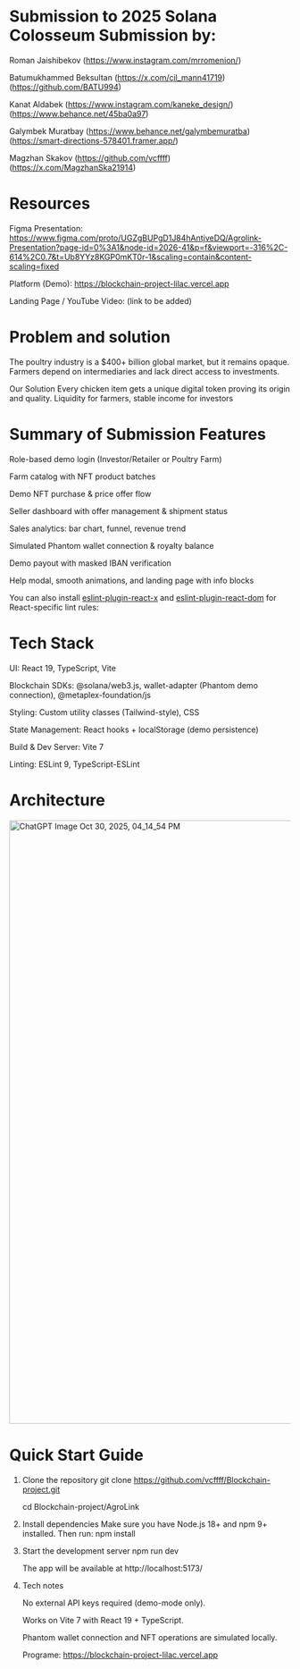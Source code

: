 # Submission to 2025 Solana Colosseum Submission by:

Roman Jaishibekov (https://www.instagram.com/mrromenion/) 

Batumukhammed Beksultan (https://x.com/cil_mann41719) (https://github.com/BATU994)

Kanat Aldabek (https://www.instagram.com/kaneke_design/) (https://www.behance.net/45ba0a97)

Galymbek Muratbay (https://www.behance.net/galymbemuratba) (https://smart-directions-578401.framer.app/)

Magzhan Skakov (https://github.com/vcffff) (https://x.com/MagzhanSka21914)

# Resources

Figma Presentation:
https://www.figma.com/proto/UGZgBUPgD1J84hAntjveDQ/Agrolink-Presentation?page-id=0%3A1&node-id=2026-41&p=f&viewport=-316%2C-614%2C0.7&t=Ub8YYz8KGP0mKT0r-1&scaling=contain&content-scaling=fixed

Platform (Demo):
https://blockchain-project-lilac.vercel.app

Landing Page / YouTube Video:
(link to be added)

# Problem and solution
The poultry industry is a $400+ billion global market, but it remains opaque.
Farmers depend on intermediaries and lack direct access to investments.

Our Solution
Every chicken item gets a unique digital token proving its origin and quality.
Liquidity for farmers, stable income for investors

# Summary of Submission Features

Role-based demo login (Investor/Retailer or Poultry Farm)

Farm catalog with NFT product batches

Demo NFT purchase & price offer flow

Seller dashboard with offer management & shipment status

Sales analytics: bar chart, funnel, revenue trend

Simulated Phantom wallet connection & royalty balance

Demo payout with masked IBAN verification

Help modal, smooth animations, and landing page with info blocks

You can also install [eslint-plugin-react-x](https://github.com/Rel1cx/eslint-react/tree/main/packages/plugins/eslint-plugin-react-x) and [eslint-plugin-react-dom](https://github.com/Rel1cx/eslint-react/tree/main/packages/plugins/eslint-plugin-react-dom) for React-specific lint rules:

# Tech Stack

UI: React 19, TypeScript, Vite

Blockchain SDKs: @solana/web3.js, wallet-adapter (Phantom demo connection), @metaplex-foundation/js

Styling: Custom utility classes (Tailwind-style), CSS

State Management: React hooks + localStorage (demo persistence)

Build & Dev Server: Vite 7

Linting: ESLint 9, TypeScript-ESLint

# Architecture
<img width="700" height="1080" alt="ChatGPT Image Oct 30, 2025, 04_14_54 PM" src="https://github.com/user-attachments/assets/82822488-e408-4a4c-bada-18ac2b4dbb22" />

# Quick Start Guide

1. Clone the repository
   git clone https://github.com/vcffff/Blockchain-project.git
   
   cd Blockchain-project/AgroLink

3. Install dependencies
   Make sure you have Node.js 18+ and npm 9+ installed.
   Then run:
   npm install

4. Start the development server
   npm run dev

   The app will be available at http://localhost:5173/

4. Tech notes

   No external API keys required (demo-mode only).

   Works on Vite 7 with React 19 + TypeScript.

   Phantom wallet connection and NFT operations are simulated locally.
   
   Programe: https://blockchain-project-lilac.vercel.app

